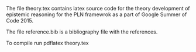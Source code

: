 


The file theory.tex contains latex source code for the theory development of epistemic reasoning for the PLN framewrok as a part of Google Summer of Code 2015.

The file reference.bib is a bibliography file with the references. 

To compile run pdflatex theory.tex

